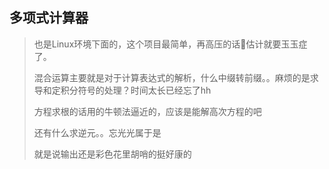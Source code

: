 ## 多项式计算器
> 也是Linux环境下面的，这个项目最简单，再高压的话👴估计就要玉玉症了。
> 
> 混合运算主要就是对于计算表达式的解析，什么中缀转前缀。。麻烦的是求导和定积分符号的处理？时间太长已经忘了hh
> 
> 方程求根的话用的牛顿法逼近的，应该是能解高次方程的吧
> 
> 还有什么求逆元。。忘光光属于是
> 
> 就是说输出还是彩色花里胡哨的挺好康的
